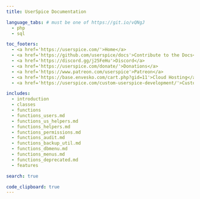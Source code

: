 ```yaml
---
title: UserSpice Documentation

language_tabs: # must be one of https://git.io/vQNgJ
  - php
  - sql

toc_footers:
  - <a href='https://userspice.com/'>Home</a>
  - <a href='https://github.com/userspice/docs'>Contribute to the Docs</a>
  - <a href='https://discord.gg/j25FeHu'>Discord</a>
  - <a href='https://userspice.com/donate/'>Donations</a>
  - <a href='https://www.patreon.com/userspice'>Patreon</a>
  - <a href='https://base.envesko.com/cart.php?gid=11'>Cloud Hosting</a>
  - <a href='https://userspice.com/custom-userspice-development/'>Custom Development</a>

includes:
  - introduction
  - classes
  - functions
  - functions_users.md
  - functions_us_helpers.md
  - functions_helpers.md
  - functions_permissions.md
  - functions_audit.md
  - functions_backup_util.md
  - functions_dbmenu.md
  - functions_menus.md
  - functions_deprecated.md
  - features

search: true

code_clipboard: true
---
```


<!-- We can add a logo by adding a logo.png in source/images  -->
